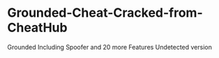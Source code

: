 # Grounded-Cheat-Cracked-from-CheatHub
Grounded Including  Spoofer and 20 more Features Undetected version

